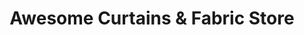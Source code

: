 ---
title: "Awesome Curtains & Fabric Store"
url: /karachi/awesome-curtains-und-fabric-store/
shop: Allgemein
---